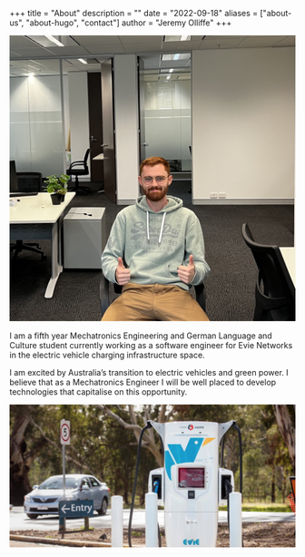 +++
title = "About"
description = ""
date = "2022-09-18"
aliases = ["about-us", "about-hugo", "contact"]
author = "Jeremy Olliffe"
+++

![Image](/images/square-picture.jpg)

I am a fifth year Mechatronics Engineering and German Language and Culture student currently working as a software engineer for Evie Networks in the electric vehicle charging infrastructure space.

I am excited by Australia’s transition to electric vehicles and green power. I believe that as a Mechatronics Engineer I will be well placed to develop technologies that capitalise on this opportunity.

![Image](/images/evienetworks.png)
